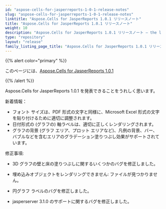 ```yaml
---
id: "aspose-cells-for-jasperreports-1-0-1-release-notes"
slug: "aspose-cells-for-jasperreports-1-0-1-release-notes"
linktitle: "Aspose.Cells for JasperReports 1.0.1 リリースノート"
title: "Aspose.Cells for JasperReports 1.0.1 リリースノート"
weight: 10
description: "Aspose.Cells for JasperReports 1.0.1 リリースノート – the latest updates and fixes."
type: "repository"
layout: "release"
family_listing_page_title: "Aspose.Cells for JasperReports 1.0.1 リリースノート"
---
```

{{% alert color="primary" %}}

このページには、[Aspose.Cells for JasperReports 1.0.1](https://releases.aspose.com/cells/jasperreports/new-releases/aspose.cells-for-jasperreports-1.0.1/)

{{% /alert %}}

Aspose.Cells for JasperReports 1.0.1 を発表できることをうれしく思います。

新着情報：

- フォント サイズは、PDF 形式の文字と同様に、Microsoft Excel 形式の文字を貼り付けるために適切に調整されます。
- 日付形式の (グラフの) 軸ラベルは、適切に正しくレンダリングされます。
- グラフの背景 (グラフ エリア、プロット エリアなど)、凡例の背景、バー、バブルなどを含むエリアのグラデーション塗りつぶし効果がサポートされています。

修正事項:

- 3D グラフの壁と床の塗りつぶしに関するいくつかのバグを修正しました。
- 埋め込みオブジェクトをレンダリングできません: ファイルが見つかりません。

- 円グラフ ラベルのバグを修正しました。

- jasperserver 3.1.0 のサポートに関するバグを修正しました。

